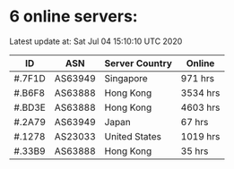 # 6 online servers:

Latest update at: Sat Jul 04 15:10:10 UTC 2020

| ID | ASN | Server Country | Online |
| -- | --- | -------------- | ------ |
| #.7F1D | AS63949 | Singapore | 971 hrs |
| #.B6F8 | AS63888 | Hong Kong | 3534 hrs |
| #.BD3E | AS63888 | Hong Kong | 4603 hrs |
| #.2A79 | AS63949 | Japan | 67 hrs |
| #.1278 | AS23033 | United States | 1019 hrs |
| #.33B9 | AS63888 | Hong Kong | 35 hrs |

